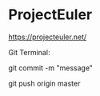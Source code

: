 # ProjectEuler
https://projecteuler.net/


Git Terminal:

git commit -m "message"

git push origin master